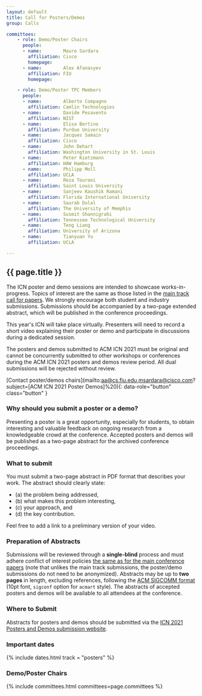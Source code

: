 ```yaml
---
layout: default
title: Call for Posters/Demos
group: Calls

committees:
    - role: Demo/Poster Chairs
      people:
      - name:        Mauro Sardara
        affiliation: Cisco
        homepage:    
      - name:        Alex Afanasyev
        affiliation: FIU
        homepage:    

    - role: Demo/Poster TPC Members
      people:
      - name:        Alberto Compagno
        affiliation: Camlin Technologies
      - name:        Davide Pesavento
        affiliation: NIST
      - name:        Elisa Bertino
        affiliation: Purdue University
      - name:        Jacques Samain
        affiliation: Cisco
      - name:        John Dehart
        affiliation: Washington University in St. Louis
      - name:        Peter Kietzmann
        affiliation: HAW Hamburg
      - name:        Philipp Moll
        affiliation: UCLA
      - name:        Reza Tourani
        affiliation: Saint Louis University
      - name:        Sanjeev Kaushik Ramani
        affiliation: Florida International University
      - name:        Saurab Dulal
        affiliation: The University of Memphis
      - name:        Susmit Shannigrahi
        affiliation: Tennessee Technological University
      - name:        Teng Liang
        affiliation: University of Arizona
      - name:        Tianyuan Yu
        affiliation: UCLA

---
```


## {{ page.title }}

The ICN poster and demo sessions are intended to showcase works-in-progress.
Topics of interest are the same as those listed in the [main track call for papers](cf-papers.html).
We strongly encourage both student and industry submissions.
Submissions should be accompanied by a two-page extended abstract, which will be published in the conference proceedings.

This year's ICN will take place virtually.
Presenters will need to record a short video explaining their poster or demo and participate in discussions during a dedicated session.

The posters and demos submitted to ACM ICN 2021 must be original and cannot be concurrently submitted to other workshops or conferences during the ACM ICN 2021 posters and demos review period.
All dual submissions will be rejected without review.

[Contact poster/demos chairs](mailto:aa@cs.fiu.edu,msardara@cisco.com?subject=[ACM ICN 2021 Poster Demos]%20){: data-role="button" class="button" }

### Why should you submit a poster or a demo?

Presenting a poster is a great opportunity, especially for students, to obtain interesting and valuable feedback on ongoing research from a knowledgeable crowd at the conference.
Accepted posters and demos will be published as a two-page abstract for the archived conference proceedings. 

### What to submit

You must submit a two-page abstract in PDF format that describes your work.
The abstract should clearly state:
- (a) the problem being addressed,
- (b) what makes this problem interesting,
- (c) your approach, and
- (d) the key contribution.

Feel free to add a link to a preliminary version of your video.

### Preparation of Abstracts

Submissions will be reviewed through a **single-blind** process and must adhere conflict of interest policies [the same as for the main conference papers](cfp.html) (note that unlikes the main track submissions, the poster/demo submissions do not need to be anonymized).
Abstracts may be up to **two pages** in length, excluding references, following the [ACM SIGCOMM format](https://github.com/conference-websites/acmart-sigproc-template/) (10pt font, `sigconf` option for `acmart` style).
The abstracts of accepted posters and demos will be available to all attendees at the conference.

### Where to Submit

Abstracts for posters and demos should be submitted via the [ICN 2021 Posters and Demos submission website](https://icn21posterdemo.hotcrp.com/).

### Important dates

{% include dates.html track = "posters" %}

### Demo/Poster Chairs

{% include committees.html committees=page.committees %}

